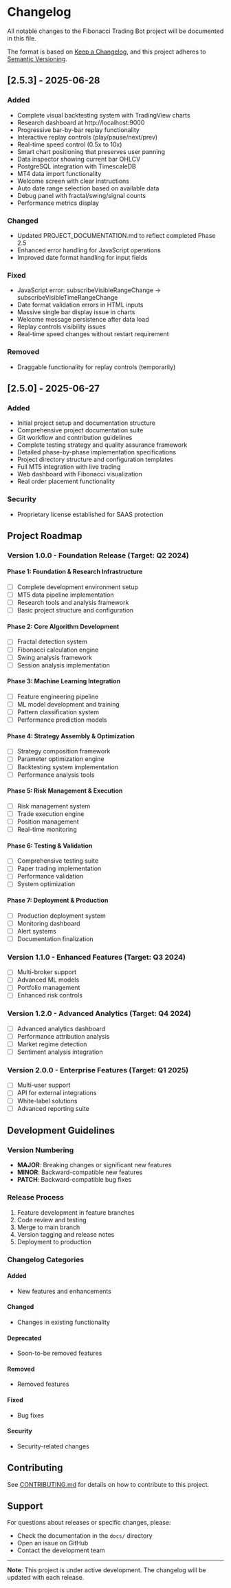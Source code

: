 # Changelog

All notable changes to the Fibonacci Trading Bot project will be documented in this file.

The format is based on [Keep a Changelog](https://keepachangelog.com/en/1.0.0/),
and this project adheres to [Semantic Versioning](https://semver.org/spec/v2.0.0.html).

## [2.5.3] - 2025-06-28

### Added
- Complete visual backtesting system with TradingView charts
- Research dashboard at http://localhost:9000
- Progressive bar-by-bar replay functionality
- Interactive replay controls (play/pause/next/prev)
- Real-time speed control (0.5x to 10x)
- Smart chart positioning that preserves user panning
- Data inspector showing current bar OHLCV
- PostgreSQL integration with TimescaleDB
- MT4 data import functionality
- Welcome screen with clear instructions
- Auto date range selection based on available data
- Debug panel with fractal/swing/signal counts
- Performance metrics display

### Changed
- Updated PROJECT_DOCUMENTATION.md to reflect completed Phase 2.5
- Enhanced error handling for JavaScript operations
- Improved date format handling for input fields

### Fixed
- JavaScript error: subscribeVisibleRangeChange → subscribeVisibleTimeRangeChange
- Date format validation errors in HTML inputs
- Massive single bar display issue in charts
- Welcome message persistence after data load
- Replay controls visibility issues
- Real-time speed changes without restart requirement

### Removed
- Draggable functionality for replay controls (temporarily)

## [2.5.0] - 2025-06-27

### Added
- Initial project setup and documentation structure
- Comprehensive project documentation suite
- Git workflow and contribution guidelines
- Complete testing strategy and quality assurance framework
- Detailed phase-by-phase implementation specifications
- Project directory structure and configuration templates
- Full MT5 integration with live trading
- Web dashboard with Fibonacci visualization
- Real order placement functionality

### Security
- Proprietary license established for SAAS protection

## Project Roadmap

### Version 1.0.0 - Foundation Release (Target: Q2 2024)

#### Phase 1: Foundation & Research Infrastructure
- [ ] Complete development environment setup
- [ ] MT5 data pipeline implementation
- [ ] Research tools and analysis framework
- [ ] Basic project structure and configuration

#### Phase 2: Core Algorithm Development
- [ ] Fractal detection system
- [ ] Fibonacci calculation engine
- [ ] Swing analysis framework
- [ ] Session analysis implementation

#### Phase 3: Machine Learning Integration
- [ ] Feature engineering pipeline
- [ ] ML model development and training
- [ ] Pattern classification system
- [ ] Performance prediction models

#### Phase 4: Strategy Assembly & Optimization
- [ ] Strategy composition framework
- [ ] Parameter optimization engine
- [ ] Backtesting system implementation
- [ ] Performance analysis tools

#### Phase 5: Risk Management & Execution
- [ ] Risk management system
- [ ] Trade execution engine
- [ ] Position management
- [ ] Real-time monitoring

#### Phase 6: Testing & Validation
- [ ] Comprehensive testing suite
- [ ] Paper trading implementation
- [ ] Performance validation
- [ ] System optimization

#### Phase 7: Deployment & Production
- [ ] Production deployment system
- [ ] Monitoring dashboard
- [ ] Alert systems
- [ ] Documentation finalization

### Version 1.1.0 - Enhanced Features (Target: Q3 2024)
- [ ] Multi-broker support
- [ ] Advanced ML models
- [ ] Portfolio management
- [ ] Enhanced risk controls

### Version 1.2.0 - Advanced Analytics (Target: Q4 2024)
- [ ] Advanced analytics dashboard
- [ ] Performance attribution analysis
- [ ] Market regime detection
- [ ] Sentiment analysis integration

### Version 2.0.0 - Enterprise Features (Target: Q1 2025)
- [ ] Multi-user support
- [ ] API for external integrations
- [ ] White-label solutions
- [ ] Advanced reporting suite

## Development Guidelines

### Version Numbering
- **MAJOR**: Breaking changes or significant new features
- **MINOR**: Backward-compatible new features
- **PATCH**: Backward-compatible bug fixes

### Release Process
1. Feature development in feature branches
2. Code review and testing
3. Merge to main branch
4. Version tagging and release notes
5. Deployment to production

### Changelog Categories

#### Added
- New features and enhancements

#### Changed
- Changes in existing functionality

#### Deprecated
- Soon-to-be removed features

#### Removed
- Removed features

#### Fixed
- Bug fixes

#### Security
- Security-related changes

## Contributing

See [CONTRIBUTING.md](CONTRIBUTING.md) for details on how to contribute to this project.

## Support

For questions about releases or specific changes, please:
- Check the documentation in the `docs/` directory
- Open an issue on GitHub
- Contact the development team

---

**Note**: This project is under active development. The changelog will be updated with each release.